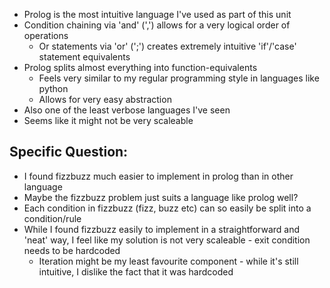 - Prolog is the most intuitive language I've used as part of this unit
- Condition chaining via 'and' (',') allows for a very logical order of operations
    - Or statements via 'or' (';') creates extremely intuitive 'if'/'case' statement equivalents
- Prolog splits almost everything into function-equivalents
    - Feels very similar to my regular programming style in languages like python
    - Allows for very easy abstraction
- Also one of the least verbose languages I've seen
- Seems like it might not be very scaleable

## Specific Question:
- I found fizzbuzz much easier to implement in prolog than in other language
- Maybe the fizzbuzz problem just suits a language like prolog well?
- Each condition in fizzbuzz (fizz, buzz etc) can so easily be split into a condition/rule
- While I found fizzbuzz easily to implement in a straightforward and 'neat' way, I feel like my solution is not very scaleable - exit condition needs to be hardcoded
    - Iteration might be my least favourite component - while it's still intuitive, I dislike the fact that it was hardcoded